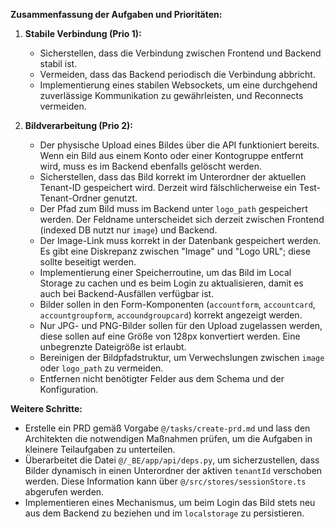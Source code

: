 **Zusammenfassung der Aufgaben und Prioritäten:**

1. **Stabile Verbindung (Prio 1):**
   - Sicherstellen, dass die Verbindung zwischen Frontend und Backend stabil ist.
   - Vermeiden, dass das Backend periodisch die Verbindung abbricht.
   - Implementierung eines stabilen Websockets, um eine durchgehend zuverlässige Kommunikation zu gewährleisten, und Reconnects vermeiden.

2. **Bildverarbeitung (Prio 2):**
   - Der physische Upload eines Bildes über die API funktioniert bereits. Wenn ein Bild aus einem Konto oder einer Kontogruppe entfernt wird, muss es im Backend ebenfalls gelöscht werden.
   - Sicherstellen, dass das Bild korrekt im Unterordner der aktuellen Tenant-ID gespeichert wird. Derzeit wird fälschlicherweise ein Test-Tenant-Ordner genutzt.
   - Der Pfad zum Bild muss im Backend unter `logo_path` gespeichert werden. Der Feldname unterscheidet sich derzeit zwischen Frontend (indexed DB nutzt nur `image`) und Backend.
   - Der Image-Link muss korrekt in der Datenbank gespeichert werden. Es gibt eine Diskrepanz zwischen "Image" und "Logo URL"; diese sollte beseitigt werden.
   - Implementierung einer Speicherroutine, um das Bild im Local Storage zu cachen und es beim Login zu aktualisieren, damit es auch bei Backend-Ausfällen verfügbar ist.
   - Bilder sollen in den Form-Komponenten (`accountform`, `accountcard`, `accountgroupform`, `accoundgroupcard`) korrekt angezeigt werden.
   - Nur JPG- und PNG-Bilder sollen für den Upload zugelassen werden, diese sollen auf eine Größe von 128px konvertiert werden. Eine unbegrenzte Dateigröße ist erlaubt.
   - Bereinigen der Bildpfadstruktur, um Verwechslungen zwischen `image` oder `logo_path` zu vermeiden.
   - Entfernen nicht benötigter Felder aus dem Schema und der Konfiguration.

**Weitere Schritte:**
- Erstelle ein PRD gemäß Vorgabe `@/tasks/create-prd.md` und lass den Architekten die notwendigen Maßnahmen prüfen, um die Aufgaben in kleinere Teilaufgaben zu unterteilen.
- Überarbeitet die Datei `@/_BE/app/api/deps.py`, um sicherzustellen, dass Bilder dynamisch in einen Unterordner der aktiven `tenantId` verschoben werden. Diese Information kann über `@/src/stores/sessionStore.ts` abgerufen werden.
- Implementieren eines Mechanismus, um beim Login das Bild stets neu aus dem Backend zu beziehen und im `localstorage` zu persistieren.
